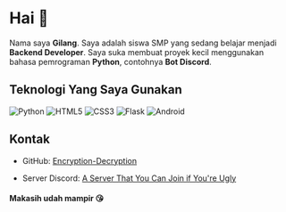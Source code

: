 # Hai 👋

Nama saya **Gilang**. Saya adalah siswa SMP yang sedang belajar menjadi **Backend Developer**. Saya suka membuat proyek kecil menggunakan bahasa pemrograman **Python**, contohnya **Bot Discord**.


## Teknologi Yang Saya Gunakan

![Python](https://img.shields.io/badge/Python-3776AB?style=for-the-badge&logo=python&logoColor=white)
![HTML5](https://img.shields.io/badge/HTML5-E34F26?style=for-the-badge&logo=html5&logoColor=white)
![CSS3](https://img.shields.io/badge/CSS3-1572B6?style=for-the-badge&logo=css3&logoColor=white)
![Flask](https://img.shields.io/badge/Flask-black?style=for-the-badge&logo=flask&logoColor=white)
![Android](https://img.shields.io/badge/Android-3DDC84?style=for-the-badge&logo=android&logoColor=white)

## Kontak

- GitHub: [Encryption-Decryption](https://github.com/Encryption-Decryption)

- Server Discord: [A Server That You Can Join if You're Ugly](https://discord.gg/qhFGGDpQzZ)

#### Makasih udah mampir 😘
